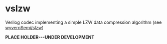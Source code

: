# vslzw
Verilog codec implementing a simple LZW data compression algorithm (see [wyvernSemi/slzw](https://github.com/wyvernSemi/slzw))

**PLACE HOLDER---UNDER DEVELOPMENT**
